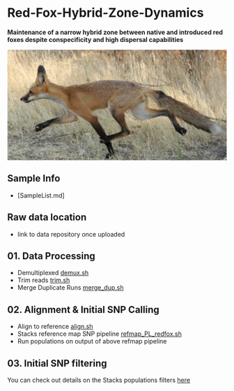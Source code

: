# Red-Fox-Hybrid-Zone-Dynamics
**Maintenance of a narrow hybrid zone between native and introduced red foxes despite conspecificity and high dispersal capabilities** 

<img align="center" src="/SVRF1.png" width="1000">

## **Sample Info**
* [SampleList.md]

## Raw data location 
* link to data repository once uploaded

## **01. Data Processing**
* Demultiplexed [demux.sh](https://github.com/squisquater/Red-Fox-Hybrid-Zone-Dynamics/blob/main/01.Data-Processing/demux.sh) 
* Trim reads [trim.sh](https://github.com/squisquater/Red-Fox-Hybrid-Zone-Dynamics/blob/main/01.Data-Processing/trim.sh)
* Merge Duplicate Runs [merge_dup.sh]()

## 02. Alignment & Initial SNP Calling
* Align to reference [align.sh]()
* Stacks reference map SNP pipeline [refmap_PL_redfox.sh]()
* Run populations on output of above refmap pipeline []()

## 03. Initial SNP filtering
You can check out details on the Stacks populations filters [here]( http://catchenlab.life.illinois.edu/stacks/comp/populations.php) 

